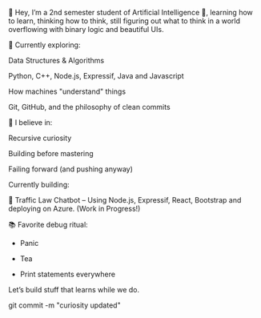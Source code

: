 👋 Hey, I’m a 2nd semester student of Artificial Intelligence 🤖, learning how to learn, thinking how to think, still figuring out what to think in a world overflowing with binary logic and beautiful UIs.

🌱 Currently exploring:

Data Structures & Algorithms

Python, C++, Node.js, Expressif, Java and Javascript

How machines "understand" things

Git, GitHub, and the philosophy of clean commits

🧠 I believe in:

Recursive curiosity

Building before mastering

Failing forward (and pushing anyway)

Currently building: 
 
🧠 Traffic Law Chatbot – Using Node.js, Expressif, React, Bootstrap and deploying on Azure. (Work in Progress!)

📚 Favorite debug ritual:

- Panic

- Tea

- Print statements everywhere

Let’s build stuff that learns while we do.

git commit -m "curiosity updated"
